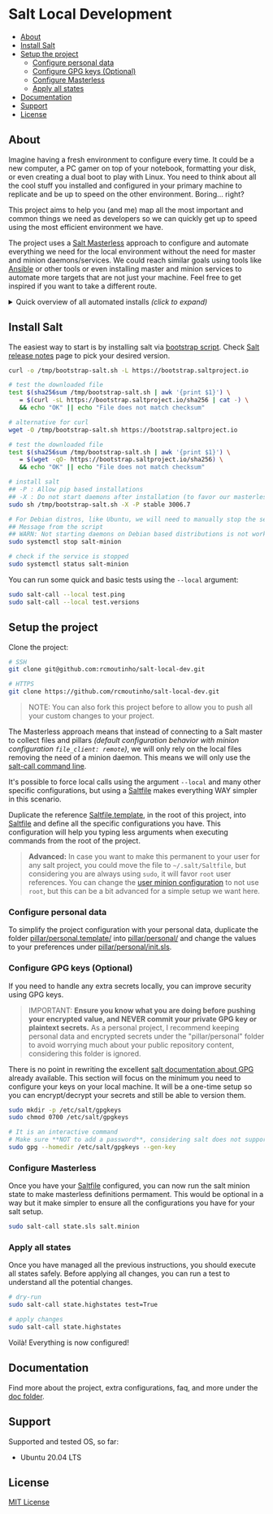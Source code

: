 # Salt Local Development <!-- omit in toc -->

- [About](#about)
- [Install Salt](#install-salt)
- [Setup the project](#setup-the-project)
  - [Configure personal data](#configure-personal-data)
  - [Configure GPG keys (Optional)](#configure-gpg-keys-optional)
  - [Configure Masterless](#configure-masterless)
  - [Apply all states](#apply-all-states)
- [Documentation](#documentation)
- [Support](#support)
- [License](#license)

## About

Imagine having a fresh environment to configure every time. It could be a new computer, a PC gamer on top of your notebook, formatting your disk, or even creating a dual boot to play with Linux. You need to think about all the cool stuff you installed and configured in your primary machine to replicate and be up to speed on the other environment. Boring... right?

This project aims to help you (and me) map all the most important and common things we need as developers so we can quickly get up to speed using the most efficient environment we have.

The project uses a [Salt Masterless](https://docs.saltproject.io/en/latest/topics/tutorials/quickstart.html) approach to configure and automate everything we need for the local environment without the need for master and minion daemons/services. We could reach similar goals using tools like [Ansible](https://www.ansible.com) or other tools or even installing master and minion services to automate more targets that are not just your machine. Feel free to get inspired if you want to take a different route.

<details>
  <summary>Quick overview of all automated installs <i>(click to expand)</i></summary>

  ### Linux <!-- omit in toc -->
  - GIT and its configuration
  - Visual Studio Code and extensions
  - Docker and its configuration
  - General Tools
    - 1password
    - Shutter _(for screenshots)_
    - Spotify
  - General packages
    - tree
    - curl
  - Extra
    - GDM (GNOME Display Manager) and its configurations
    - GRUB Customizer
  - Documentation about a few manual configurations
  
  Coming soon:
  - Docker
  - Vagrant
  - Virtualbox
  - ZSH + configs + plugins
  - Python + Ruff + UV
  - ...
  
  ### Windows <!-- omit in toc -->
  _Coming soon ( as I have time :smile: )_

  ### macOS <!-- omit in toc -->
  _Coming soon ( as I have time :smile: )_

</details>

## Install Salt

The easiest way to start is by installing salt via [bootstrap script](https://github.com/saltstack/salt-bootstrap). Check [Salt release notes](https://docs.saltproject.io/en/latest/topics/releases/index.html) page to pick your desired version.

```bash
curl -o /tmp/bootstrap-salt.sh -L https://bootstrap.saltproject.io

# test the downloaded file
test $(sha256sum /tmp/bootstrap-salt.sh | awk '{print $1}') \
   = $(curl -sL https://bootstrap.saltproject.io/sha256 | cat -) \
   && echo "OK" || echo "File does not match checksum"

# alternative for curl
wget -O /tmp/bootstrap-salt.sh https://bootstrap.saltproject.io

# test the downloaded file
test $(sha256sum /tmp/bootstrap-salt.sh | awk '{print $1}') \
   = $(wget -qO- https://bootstrap.saltproject.io/sha256) \
   && echo "OK" || echo "File does not match checksum"

# install salt
## -P : Allow pip based installations
## -X : Do not start daemons after installation (to favor our masterless approach)
sudo sh /tmp/bootstrap-salt.sh -X -P stable 3006.7

# For Debian distros, like Ubuntu, we will need to manually stop the service
## Message from the script
## WARN: Not starting daemons on Debian based distributions is not working mostly because starting them is the default behaviour.
sudo systemctl stop salt-minion

# check if the service is stopped
sudo systemctl status salt-minion
```

You can run some quick and basic tests using the `--local` argument:
```bash
sudo salt-call --local test.ping
sudo salt-call --local test.versions
```

## Setup the project

Clone the project:

```bash
# SSH
git clone git@github.com:rcmoutinho/salt-local-dev.git

# HTTPS
git clone https://github.com/rcmoutinho/salt-local-dev.git
```

> NOTE: You can also fork this project before to allow you to push all your custom changes to your project.

The Masterless approach means that instead of connecting to a Salt master to collect files and pillars _(default configuration behavior with minion configuration `file_client: remote`)_, we will only rely on the local files removing the need of a minion daemon. This means we will only use the [salt-call command line](https://docs.saltproject.io/en/latest/ref/cli/salt-call.html).

It's possible to force local calls using the argument `--local` and many other specific configurations, but using a [Saltfile](https://docs.saltproject.io/salt/install-guide/en/latest/topics/configure-master-minion.html#saltfile) makes everything WAY simpler in this scenario.

Duplicate the reference [Saltfile.template](./Saltfile.template), in the root of this project, into [Saltfile](./Saltfile) and define all the specific configurations you have. This configuration will help you typing less arguments when executing commands from the root of the project.

> **Advanced:** In case you want to make this permanent to your user for any salt project, you could move the file to `~/.salt/Saltfile`, but considering you are always using `sudo`, it will favor `root` user references. You can change the [user minion configuration](https://docs.saltproject.io/en/latest/ref/configuration/minion.html#user) to not use `root`, but this can be a bit advanced for a simple setup we want here.

### Configure personal data

To simplify the project configuration with your personal data, duplicate the folder [pillar/personal.template/](pillar/personal.template/) into [pillar/personal/](pillar/personal/) and change the values to your preferences under [pillar/personal/init.sls](pillar/personal/init.sls).

### Configure GPG keys (Optional)

If you need to handle any extra secrets locally, you can improve security using GPG keys.

> IMPORTANT: **Ensure you know what you are doing before pushing your encrypted value, and NEVER commit your private GPG key or plaintext secrets.** As a personal project, I recommend keeping personal data and encrypted secrets under the "pillar/personal" folder to avoid worrying much about your public repository content, considering this folder is ignored.

There is no point in rewriting the excellent [salt documentation about GPG](https://docs.saltproject.io/en/latest/ref/renderers/all/salt.renderers.gpg.html) already available. This section will focus on the minimum you need to configure your keys on your local machine. It will be a one-time setup so you can encrypt/decrypt your secrets and still be able to version them.

```bash
sudo mkdir -p /etc/salt/gpgkeys
sudo chmod 0700 /etc/salt/gpgkeys

# It is an interactive command
# Make sure **NOT to add a password**, considering salt does not support it
sudo gpg --homedir /etc/salt/gpgkeys --gen-key
```

### Configure Masterless

Once you have your [Saltfile](./Saltfile) configured, you can now run the salt minion state to make masterless definitions permament. This would be optional in a way but it make simpler to ensure all the configurations you have for your salt setup.

```bash
sudo salt-call state.sls salt.minion
```

### Apply all states

Once you have managed all the previous instructions, you should execute all states safely. Before applying all changes, you can run a test to understand all the potential changes.

```bash
# dry-run
sudo salt-call state.highstates test=True

# apply changes
sudo salt-call state.highstates
```

Voilà! Everything is now configured!

## Documentation

Find more about the project, extra configurations, faq, and more under the [doc folder](./docs/README.md).

## Support

Supported and tested OS, so far:
- Ubuntu 20.04 LTS

## License

[MIT License](LICENSE)

